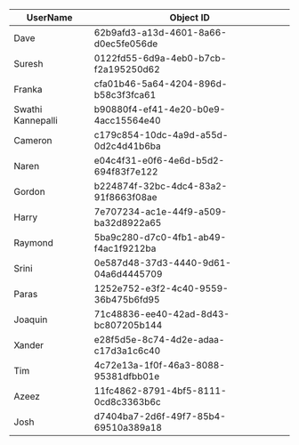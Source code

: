 UserName           | Object ID
---------          | ----------
Dave               | 62b9afd3-a13d-4601-8a66-d0ec5fe056de
Suresh             | 0122fd55-6d9a-4eb0-b7cb-f2a195250d62
Franka             | cfa01b46-5a64-4204-896d-b58c3f3fca61
Swathi Kannepalli  | b90880f4-ef41-4e20-b0e9-4acc15564e40
Cameron            | c179c854-10dc-4a9d-a55d-0d2c4d41b6ba
Naren              | e04c4f31-e0f6-4e6d-b5d2-694f83f7e122
Gordon             | b224874f-32bc-4dc4-83a2-91f8663f08ae
Harry              | 7e707234-ac1e-44f9-a509-ba32d8922a65
Raymond            | 5ba9c280-d7c0-4fb1-ab49-f4ac1f9212ba
Srini              | 0e587d48-37d3-4440-9d61-04a6d4445709
Paras              | 1252e752-e3f2-4c40-9559-36b475b6fd95
Joaquin            | 71c48836-ee40-42ad-8d43-bc807205b144
Xander             | e28f5d5e-8c74-4d2e-adaa-c17d3a1c6c40
Tim                | 4c72e13a-1f0f-46a3-8088-95381dfbb01e
Azeez              | 11fc4862-8791-4bf5-8111-0cd8c3363b6c
Josh               | d7404ba7-2d6f-49f7-85b4-69510a389a18
